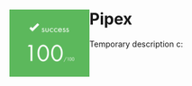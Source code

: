 # Pipex <img align="left" src="https://github.com/susikohmelo/pipex/blob/main/readme_files/score.png" height="120"/>
Temporary description c:
